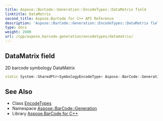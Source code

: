 ```yaml
---
title: Aspose::BarCode::Generation::EncodeTypes::DataMatrix field
linktitle: DataMatrix
second_title: Aspose.BarCode for C++ API Reference
description: 'Aspose::BarCode::Generation::EncodeTypes::DataMatrix field. 2D barcode symbology DataMatrix in C++.'
type: docs
weight: 2600
url: /cpp/aspose.barcode.generation/encodetypes/datamatrix/
---
```

## DataMatrix field


2D barcode symbology DataMatrix

```cpp
static System::SharedPtr<SymbologyEncodeType> Aspose::BarCode::Generation::EncodeTypes::DataMatrix
```

## See Also

* Class [EncodeTypes](../)
* Namespace [Aspose::BarCode::Generation](../../)
* Library [Aspose.BarCode for C++](../../../)
